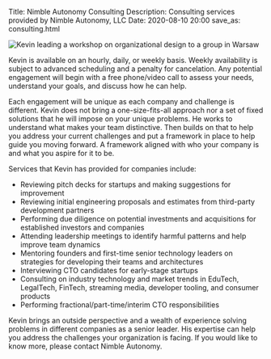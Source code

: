 Title: Nimble Autonomy Consulting
Description: Consulting services provided by Nimble Autonomy, LLC
Date: 2020-08-10 20:00
save_as: consulting.html

<span class="image right"><img src="{static}/images/20161010-CuZ-tYAXgAAhsmf.jpg" alt="Kevin leading a workshop on organizational design to a group in Warsaw" /></span>

Kevin is available on an hourly, daily, or weekly basis. Weekly availability is subject to advanced scheduling and a penalty for cancelation. Any potential engagement will begin with a free phone/video call to assess your needs, understand your goals, and discuss how he can help.

Each engagement will be unique as each company and challenge is different. Kevin does not bring a one-size-fits-all approach nor a set of fixed solutions that he will impose on your unique problems. He works to understand what makes your team distinctive. Then builds on that to help you address your current challenges and put a framework in place to help guide you moving forward. A framework aligned with who your company is and what you aspire for it to be.

Services that Kevin has provided for companies include:

- Reviewing pitch decks for startups and making suggestions for improvement
- Reviewing initial engineering proposals and estimates from third-party development partners
- Performing due diligence on potential investments and acquisitions for established investors and companies
- Attending leadership meetings to identify harmful patterns and help improve team dynamics
- Mentoring founders and first-time senior technology leaders on strategies for developing their teams and architectures
- Interviewing CTO candidates for early-stage startups
- Consulting on industry technology and market trends in EduTech, LegalTech, FinTech, streaming media, developer tooling, and consumer products
- Performing fractional/part-time/interim CTO responsibilities

Kevin brings an outside perspective and a wealth of experience solving problems in different companies as a senior leader. His expertise can help you address the challenges your organization is facing. If you would like to know more, please contact Nimble Autonomy.
